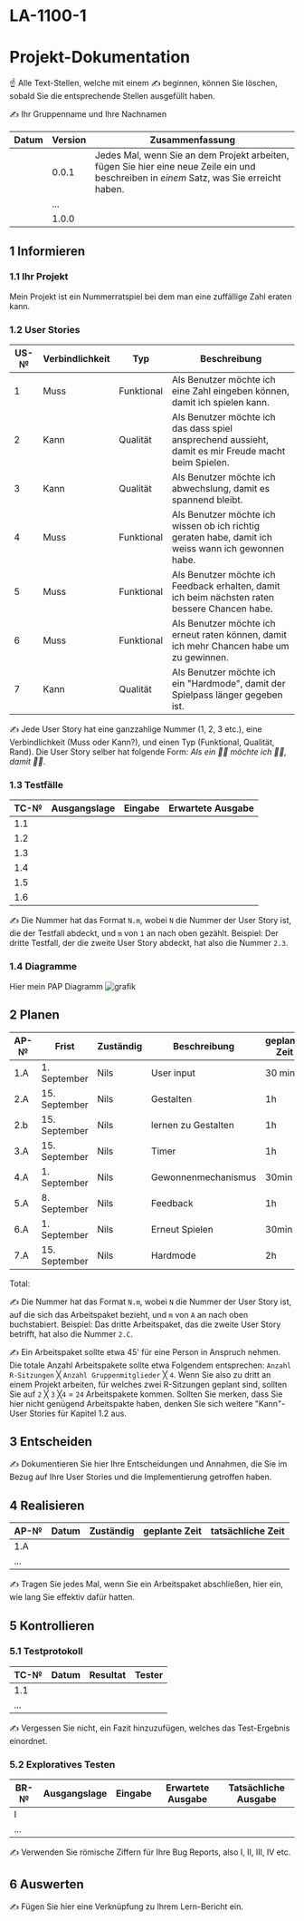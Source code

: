 # LA-1100-1
# Projekt-Dokumentation

☝️ Alle Text-Stellen, welche mit einem ✍️ beginnen, können Sie löschen, sobald Sie die entsprechende Stellen ausgefüllt haben.

✍️ Ihr Gruppenname und Ihre Nachnamen

| Datum | Version | Zusammenfassung                                                                                                                             |
| ----- | ------- | --------------------------------------------------------------------------------------------------------------------------------------------|
|       | 0.0.1   |  Jedes Mal, wenn Sie an dem Projekt arbeiten, fügen Sie hier eine neue Zeile ein und beschreiben in *einem* Satz, was Sie erreicht haben.   |
|       | ...     |                                                                                                                                             |
|       | 1.0.0   |                                                                                                                                             |

## 1 Informieren

### 1.1 Ihr Projekt

Mein Projekt ist ein Nummerratspiel bei dem man eine zuffällige Zahl eraten kann.

### 1.2 User Stories

| US-№ | Verbindlichkeit | Typ            | Beschreibung                                                                                        |
| ---- | --------------- | -------------- | --------------------------------------------------------------------------------------------------- |
| 1    | Muss            |   Funktional   | Als Benutzer möchte ich eine Zahl eingeben können, damit ich spielen kann.                          |
| 2    | Kann            |   Qualität     | Als Benutzer möchte ich das dass spiel ansprechend aussieht, damit es mir Freude macht beim Spielen.|
| 3    | Kann            |   Qualität     | Als Benutzer möchte ich abwechslung, damit es spannend bleibt.                                      |
| 4    | Muss            |   Funktional   | Als Benutzer möchte ich wissen ob ich richtig geraten habe, damit ich weiss wann ich gewonnen habe. |
| 5    | Muss            |   Funktional   | Als Benutzer möchte ich Feedback erhalten, damit ich beim nächsten raten bessere Chancen habe.      |
| 6    | Muss            |   Funktional   | Als Benutzer möchte ich erneut raten können, damit ich mehr Chancen habe um zu gewinnen.            |
| 7    | Kann            |   Qualität     | Als Benutzer möchte ich ein "Hardmode", damit der Spielpass länger gegeben ist.                     |

✍️ Jede User Story hat eine ganzzahlige Nummer (1, 2, 3 etc.), eine Verbindlichkeit (Muss oder Kann?), und einen Typ (Funktional, Qualität, Rand). Die User Story selber hat folgende Form: *Als ein 🤷‍♂️ möchte ich 🤷‍♂️, damit 🤷‍♂️*.

### 1.3 Testfälle

| TC-№ | Ausgangslage | Eingabe | Erwartete Ausgabe |
| ---- | ------------ | ------- | ----------------- |
| 1.1  |              |         |                   |
| 1.2  |              |         |                   |
| 1.3  |              |         |                   |
| 1.4  |              |         |                   |
| 1.5  |              |         |                   |
| 1.6  |              |         |                   |

✍️ Die Nummer hat das Format `N.m`, wobei `N` die Nummer der User Story ist, die der Testfall abdeckt, und `m` von `1` an nach oben gezählt. Beispiel: Der dritte Testfall, der die zweite User Story abdeckt, hat also die Nummer `2.3`.

### 1.4 Diagramme
Hier mein PAP Diagramm
![grafik](https://user-images.githubusercontent.com/111046375/186598833-d2a42f8a-60e9-46dc-a9e9-b42a3efec59f.png)


## 2 Planen

| AP-№ | Frist             | Zuständig    | Beschreibung          | geplante Zeit   |
| ---- | ----------------- | -------------| --------------------- | ----------------|
| 1.A  |  1. September     |      Nils    |   User input          |     30 min      |
| 2.A  |  15. September    |      Nils    |   Gestalten           |     1h          |
| 2.b  |  15. September    |      Nils    |   lernen zu Gestalten |     1h          |
| 3.A  |  15. September    |      Nils    |   Timer               |     1h          |
| 4.A  |  1. September     |      Nils    |   Gewonnenmechanismus |     30min       |
| 5.A  |  8. September     |      Nils    |   Feedback            |     1h          |
| 6.A  |  1. September     |      Nils    |   Erneut Spielen      |     30min       |
| 7.A  |  15. September    |      Nils    |   Hardmode            |     2h          |

Total: 

✍️ Die Nummer hat das Format `N.m`, wobei `N` die Nummer der User Story ist, auf die sich das Arbeitspaket bezieht, und `m` von `A` an nach oben buchstabiert. Beispiel: Das dritte Arbeitspaket, das die zweite User Story betrifft, hat also die Nummer `2.C`.

✍️ Ein Arbeitspaket sollte etwa 45' für eine Person in Anspruch nehmen. Die totale Anzahl Arbeitspakete sollte etwa Folgendem entsprechen: `Anzahl R-Sitzungen` ╳ `Anzahl Gruppenmitglieder` ╳ `4`. Wenn Sie also zu dritt an einem Projekt arbeiten, für welches zwei R-Sitzungen geplant sind, sollten Sie auf `2` ╳ `3` ╳`4` = `24` Arbeitspakete kommen. Sollten Sie merken, dass Sie hier nicht genügend Arbeitspakte haben, denken Sie sich weitere "Kann"-User Stories für Kapitel 1.2 aus.

## 3 Entscheiden

✍️ Dokumentieren Sie hier Ihre Entscheidungen und Annahmen, die Sie im Bezug auf Ihre User Stories und die Implementierung getroffen haben.

## 4 Realisieren

| AP-№ | Datum | Zuständig | geplante Zeit | tatsächliche Zeit |
| ---- | ----- | --------- | ------------- | ----------------- |
| 1.A  |       |           |               |                   |
| ...  |       |           |               |                   |

✍️ Tragen Sie jedes Mal, wenn Sie ein Arbeitspaket abschließen, hier ein, wie lang Sie effektiv dafür hatten.

## 5 Kontrollieren

### 5.1 Testprotokoll

| TC-№ | Datum | Resultat | Tester |
| ---- | ----- | -------- | ------ |
| 1.1  |       |          |        |
| ...  |       |          |        |

✍️ Vergessen Sie nicht, ein Fazit hinzuzufügen, welches das Test-Ergebnis einordnet.

### 5.2 Exploratives Testen

| BR-№ | Ausgangslage | Eingabe | Erwartete Ausgabe | Tatsächliche Ausgabe |
| ---- | ------------ | ------- | ----------------- | -------------------- |
| I    |              |         |                   |                      |
| ...  |              |         |                   |                      |

✍️ Verwenden Sie römische Ziffern für Ihre Bug Reports, also I, II, III, IV etc.

## 6 Auswerten

✍️ Fügen Sie hier eine Verknüpfung zu Ihrem Lern-Bericht ein.
